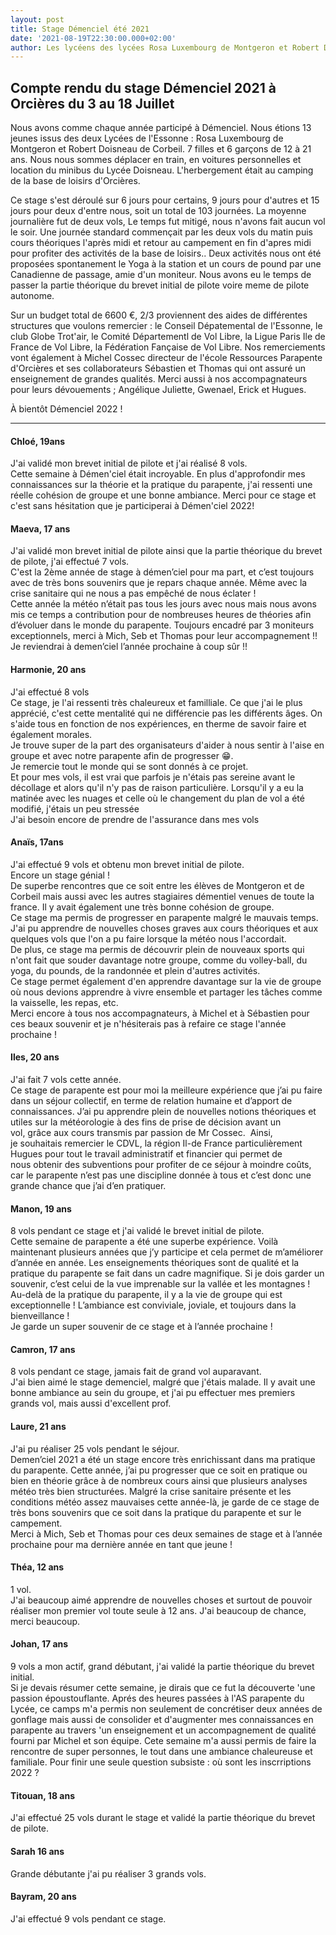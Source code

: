 ```yaml
---
layout: post
title: Stage Démenciel été 2021
date: '2021-08-19T22:30:00.000+02:00'
author: Les lycéens des lycées Rosa Luxembourg de Montgeron et Robert Doisneau de Corbeil
---
```


## Compte rendu du stage Démenciel 2021 à Orcières du 3 au 18 Juillet

Nous avons comme chaque année participé à Démenciel. Nous étions 13 jeunes issus des deux Lycées de l'Essonne :
Rosa Luxembourg de Montgeron et Robert Doisneau de Corbeil.
7 filles et 6 garçons de 12 à 21 ans. Nous nous sommes déplacer en train, en voitures personnelles et location du
minibus du Lycée Doisneau. L'herbergement était au camping de la base de loisirs d'Orcières.

Ce stage s'est déroulé sur 6 jours pour certains, 9 jours pour d'autres et 15 jours pour deux d'entre nous, soit un
total de 103 journées. La moyenne journalière fut de deux vols, Le temps fut mitigé, nous n'avons fait aucun vol le soir.
Une journée standard commençait par les deux vols du matin puis cours théoriques l'après midi et retour au campement en
fin d'apres midi pour profiter des activités de la base de loisirs.. Deux activités nous ont été proposées spontanement
le Yoga à la station et un cours de pound par une Canadienne de passage, amie d'un moniteur. Nous avons eu le temps de
passer la partie théorique du brevet initial de pilote voire meme de pilote autonome.

Sur un budget total de 6600 €, 2/3 proviennent des aides de différentes structures que voulons remercier : le Conseil
Dépatemental de l'Essonne, le club Globe Trot'air, le Comité Départementl de Vol Libre, la Ligue Paris Ile de France de
Vol Libre, la Fédération Fançaise de Vol Libre. Nos remerciements vont également à Michel Cossec directeur de l'école
Ressources Parapente d'Orcières et ses collaborateurs Sébastien et Thomas qui ont assuré un enseignement de grandes
qualités. Merci aussi à nos accompagnateurs pour leurs dévouements ; Angélique Juliette, Gwenael, Erick et Hugues.

À bientôt Démenciel 2022 !

----

#### **Chloé**, 19ans
J'ai validé mon brevet initial de pilote et j'ai réalisé 8 vols.  
Cette semaine à Démen'ciel était incroyable. En plus d'approfondir mes connaissances sur la théorie et la pratique du
parapente, j'ai ressenti une réelle cohésion de groupe et une bonne ambiance. Merci pour ce stage et c'est sans
hésitation que je participerai à Démen'ciel 2022!

#### **Maeva**, 17 ans
J'ai validé mon brevet initial de pilote ainsi que la partie théorique du brevet de pilote, j'ai effectué 7 vols.  
C'est la 2ème année de stage à démen’ciel pour ma part, et c’est toujours avec de très bons souvenirs que je repars
chaque année. Même avec la crise sanitaire qui ne nous a pas empêché de nous éclater !  
Cette année la météo n’était pas tous les jours avec nous mais nous avons mis ce temps a contribution pour de nombreuses
heures de théories afin d’évoluer dans le monde du parapente. Toujours encadré par 3 moniteurs exceptionnels, merci à
Mich, Seb et Thomas pour leur accompagnement !!  
Je reviendrai à demen’ciel l’année prochaine à coup sûr !!

#### **Harmonie**, 20 ans
J'ai effectué 8 vols  
Ce stage, je l'ai ressenti très chaleureux et familliale. Ce que j'ai le plus apprécié, c'est cette mentalité qui ne
différencie pas les différents âges. On s'aide tous en fonction de nos expériences, en therme de savoir faire et
également morales.  
Je trouve super de la part des organisateurs d'aider à nous sentir à l'aise en groupe et avec notre parapente afin de
progresser 😁.  
Je remercie tout le monde qui se sont donnés à ce projet.  
Et pour mes vols, il est vrai que parfois je n'étais pas sereine avant le décollage et alors qu'il n'y pas de raison
particulière. Lorsqu'il y a eu la matinée avec les nuages et celle où le changement du plan de vol a été modifié,
j'étais un peu stressée  
J'ai besoin encore de prendre de l'assurance dans mes vols

#### **Anaïs**, 17ans
J'ai effectué 9 vols et obtenu mon brevet initial de pilote.  
Encore un stage génial !  
De superbe rencontres que ce soit entre les élèves de Montgeron et de Corbeil mais aussi avec les autres stagiaires
démentiel venues de toute la france. Il y avait également une très bonne cohésion de groupe.  
Ce stage ma permis de progresser en parapente malgré le mauvais temps. J'ai pu apprendre de nouvelles choses graves aux
cours théoriques et aux quelques vols que l'on a pu faire lorsque la météo nous l'accordait.  
De plus, ce stage ma permis de découvrir plein de nouveaux sports qui n'ont fait que souder davantage notre groupe,
comme du volley-ball, du yoga, du pounds, de la randonnée et plein d'autres activités.  
Ce stage permet également d'en apprendre davantage sur la vie de groupe où nous devions apprendre à vivre ensemble et
partager les tâches comme la vaisselle, les repas, etc.  
Merci encore à tous nos accompagnateurs, à Michel et à Sébastien pour ces beaux souvenir et je n'hésiterais pas à
refaire ce stage l'année prochaine !

#### **Iles**, 20 ans
J'ai fait 7 vols cette année.  
Ce stage de parapente est pour moi la meilleure expérience que j’ai pu faire dans un séjour collectif, en terme de
relation humaine et d’apport de connaissances. J’ai pu apprendre plein de nouvelles notions théoriques et utiles sur
la météorologie à des fins de prise de décision avant un vol, grâce aux cours transmis par passion de Mr Cossec.
 Ainsi, je souhaitais remercier le CDVL, la région Il-de France particulièrement Hugues pour tout le travail
administratif et financier qui permet de nous obtenir des subventions pour profiter de ce séjour à moindre coûts, car le
parapente n’est pas une discipline donnée à tous et c’est donc une grande chance que j’ai d’en pratiquer.

#### **Manon**, 19 ans
8 vols pendant ce stage et j'ai validé le brevet initial de pilote.  
Cette semaine de parapente a été une superbe expérience. Voilà maintenant plusieurs années que j’y participe et cela
permet de m’améliorer d’année en année. Les enseignements théoriques sont de qualité et la pratique du parapente se fait
dans un cadre magnifique. Si je dois garder un souvenir, c’est celui de la vue imprenable sur la vallée et les
montagnes !  
Au-delà de la pratique du parapente, il y a la vie de groupe qui est exceptionnelle ! L’ambiance est conviviale,
joviale, et toujours dans la bienveillance !  
Je garde un super souvenir de ce stage et à l’année prochaine !

#### **Camron**, 17 ans
8 vols pendant ce stage, jamais fait de grand vol auparavant.  
J'ai bien aimé le stage demenciel, malgré que j'étais malade. Il y avait une bonne ambiance au sein du groupe, et j'ai
pu effectuer mes premiers grands vol, mais aussi d'excellent prof.

#### **Laure**, 21 ans
J'ai pu réaliser 25 vols pendant le séjour.  
Demen’ciel 2021 a été un stage encore très enrichissant dans ma pratique du parapente. Cette année, j’ai pu progresser
que ce soit en pratique ou bien en théorie grâce à de nombreux cours ainsi que plusieurs analyses météo très bien
structurées. Malgré la crise sanitaire présente et les conditions météo assez mauvaises cette année-là, je garde de ce
stage de très bons souvenirs que ce soit dans la pratique du parapente et sur le campement.  
Merci à Mich, Seb et Thomas pour ces deux semaines de stage et à l’année prochaine pour ma dernière année en tant que
jeune !

#### **Théa**, 12 ans
1 vol.  
J'ai beaucoup aimé apprendre de nouvelles choses et surtout de pouvoir réaliser mon premier vol toute seule à 12 ans.
J'ai beaucoup de chance, merci beaucoup.

#### **Johan**, 17 ans
9 vols a mon actif, grand débutant, j'ai validé la partie théorique du brevet initial.  
Si je devais résumer cette semaine, je dirais que ce fut la découverte 'une passion époustouflante. Aprés des heures
passées à l'AS parapente du Lycée, ce camps m'a permis non seulement de concrétiser deux années de gonflage mais aussi
de consolider et d'augmenter mes connaissances en parapente au travers 'un enseignement et un accompagnement de qualité
fourni par Michel et son équipe. Cete semaine m'a aussi permis de faire la rencontre de super personnes, le tout dans
une ambiance chaleureuse et familiale. Pour finir une seule question subsiste : où sont les inscrriptions 2022 ?

#### **Titouan**, 18 ans
J'ai effectué 25 vols durant le stage et validé la partie théorique du brevet de pilote.

#### **Sarah** 16 ans
Grande débutante j'ai pu réaliser 3 grands vols.

#### **Bayram**, 20 ans
J'ai effectué 9 vols pendant ce stage.
